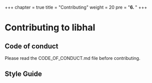 +++
chapter = true
title = "Contributing"
weight = 20
pre = "<b>6. </b>"
+++

# Contributing to libhal

## Code of conduct

Please read the CODE_OF_CONDUCT.md file before contributing.

## Style Guide

##
